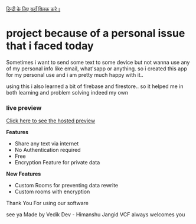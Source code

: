 <a href="./readme-HN.md">हिन्दी के लिए यहाँ क्लिक करे।</a>
# project because of a personal issue that i faced today

Sometimes i want to send some text to some device but not wanna use any of my personal info like email, what'sapp or anything.
so i created this app for my personal use and i am pretty much happy with it.. 

using this i also learned a bit of firebase and firestore.. 
so it helped me in both learning and problem solving indeed my own

### live preview 
<a href="https://somewebshit.web.app">Click here to see the hosted preview</a>

**Features**
- Share any text via internet 
- No Authentication required
- Free
- Encryption Feature for private data

**New Features**
- Custom Rooms for preventing data rewrite
- Custom rooms with encryption

Thank You For using our software 

see ya
Made by Vedik Dev - Himanshu Jangid
VCF always welcomes you
